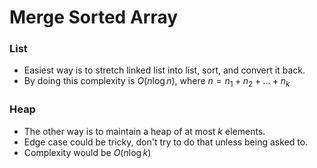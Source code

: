 # Merge Sorted Array

### List

* Easiest way is to stretch linked list into list, sort, and convert it back.
* By doing this complexity is $O(n \log n)$,
  where $n = n_1 + n_2 + ... + n_k$

### Heap

* The other way is to maintain a heap of at most $k$ elements.
* Edge case could be tricky, don't try to do that unless being asked to.
* Complexity would be $O(n \log k)$
